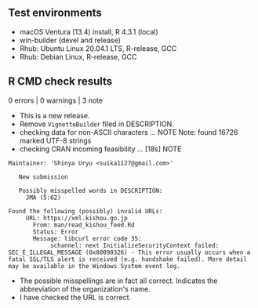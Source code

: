 ## Test environments

* macOS Ventura (13.4) install, R 4.3.1 (local)
* win-builder (devel and release)
* Rhub: Ubuntu Linux 20.04.1 LTS, R-release, GCC
* Rhub: Debian Linux, R-release, GCC

## R CMD check results

0 errors | 0 warnings | 3 note

* This is a new release.
* Remove `VignetteBuilder` filed in DESCRIPTION.
* checking data for non-ASCII characters ... NOTE
  Note: found 16726 marked UTF-8 strings
* checking CRAN incoming feasibility ... [18s] NOTE

```
Maintainer: 'Shinya Uryu <suika1127@gmail.com>'
   
   New submission
   
   Possibly misspelled words in DESCRIPTION:
     JMA (5:62)

Found the following (possibly) invalid URLs:
     URL: https://xml.kishou.go.jp
       From: man/read_kishou_feed.Rd
       Status: Error
       Message: libcurl error code 35:
         	schannel: next InitializeSecurityContext failed: SEC_E_ILLEGAL_MESSAGE (0x80090326) - This error usually occurs when a fatal SSL/TLS alert is received (e.g. handshake failed). More detail may be available in the Windows System event log.
```

* The possible misspellings are in fact all correct. Indicates the abbreviation of the organization's name.
* I have checked the URL is correct.
